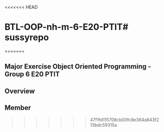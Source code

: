 <<<<<<< HEAD
# BTL-OOP-nh-m-6-E20-PTIT# sussyrepo
=======
## **Major Exercise Object Oriented Programming - Group 6 E20 PTIT**

## Overview



## Member 
>>>>>>> 47f1fd115708cb00fc8e364a843f213bdc59315a
